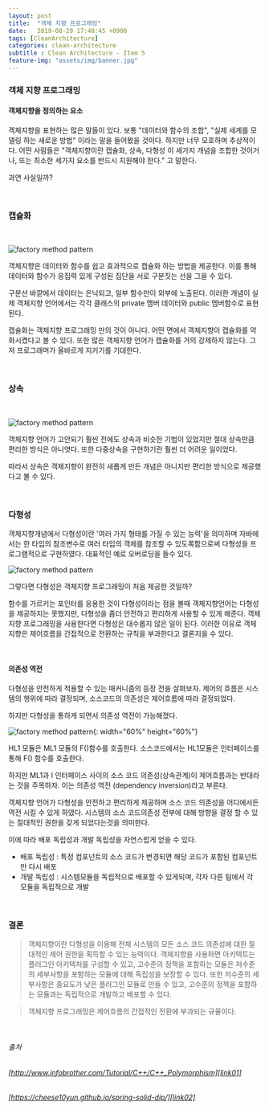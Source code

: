 ```yaml
---
layout: post
title:  "객체 지향 프로그래밍"
date:   2019-08-29 17:48:45 +0900
tags: [CleanArchitecture]
categories: clean-architecture
subtitle : Clean Architecture - Item 5
feature-img: "assets/img/banner.jpg"
---
```


### 객체 지향 프로그래밍
#### 객체지향을 정의하는 요소
겍체지향을 표현하는 많은 말들이 있다. 보통 "데이터와 함수의 조합", "실제 세계를 모델링 하는 새로운 방법" 이라는 말을 들어봤을 것이다. 하지만 너무 모호하며 추상적이다.
어떤 사람들은 "객체지향이란 캡슐화, 상속, 다형성 이 세가지 개념을 조합한 것이거나, 또는 최소한 세가지 요소를 반드시 지원해야 한다." 고 말한다.

과연 사실일까?

<br>

<!-- more -->

### 캡슐화

<br>

![factory method pattern](/assets/images/post/191012/(3).png) 

객체지향은 데이터와 함수를 쉽고 효과적으로 캡슐화 하는 방법을 제공한다. 
이를 통해 데이터와 함수가 응집력 있게 구성된 집단을 서로 구분짓는 선을 그을 수 있다. 

구분선 바깥에서 데이터는 은닉되고, 일부 함수만이 외부에 노출된다. 
이러한 개념이 실제 객체지향 언어에서는 각각 클래스의 private 멤버 데이터와 public 멤버함수로 표현된다. 

캡슐화는 객체지향 프로그래밍 만의 것이 아니다. 어떤 면에서 객체지향이 캡슐화를 약화시켰다고 볼 수 있다.
또한 많은 객체지향 언어가 캡슐화를 거의 강제하지 않는다. 그저 프로그래머가 올바르게 지키기를 기대한다. 

<br>

### 상속

<br>

![factory method pattern](/assets/images/post/191012/(4).png) 

객체지향 언어가 고안되기 훨씬 전에도 상속과 비슷한 기법이 있었지만 절대 상속만큼 편리한 방식은 아니엿다. 또한 다중상속을 구현하기란 훨씬 더 어려운 일이었다. 

따라서 상속은 객체지향이 완전히 새롭게 만든 개념은 아니지만 편리한 방식으로 제공했다고 볼 수 있다.

<br>

### 다형성

객체지향개념에서 다형성이란 '여러 가지 형태를 가질 수 있는 능력'을 의미하며 자바에서는 한 타입의 참조변수로 여러 타입의 객체를 참조할 수 있도록함으로써 다형성을 프로그램적으로 구현하였다.
대표적인 예로 오버로딩을 들수 있다.

![factory method pattern](/assets/images/post/191012/(5).png) 

그렇다면 다형성은 객체지향 프로그래밍이 처음 제공한 것일까?

함수를 가르키는 포인터를 응용한 것이 다형성이라는 점을 볼때 객체지향언어는 다형성을 제공하지는 못했지만, 다형성을 좀더 안전하고 편리하게 사용할 수 있게 해준다.
객체지향 프로그래밍을 사용한다면 다형성은 대수롭지 않은 일이 된다. 
이러한 이유로 객체지향은 제어흐름을 간접적으로 전환하는 규칙을 부과한다고 결론지을 수 있다.

<br>


#### 의존성 역전

다형성을 안전하게 적용할 수 있는 매커니즘의 등장 전을 살펴보자.
제어의 흐름은 시스템의 행위에 따라 결정되며, 소스코드의 의존성은 제어흐름에 따라 결정되었다.

하지만 다형성을 통하게 되면서 의존성 역전이 가능해졌다.

![factory method pattern](/assets/images/post/191012/(26).png){: width="60%" height="60%"}

HL1 모듈은 ML1 모듈의 F()함수를 호출한다. 소스코드에서는 HL1모듈은 인터페이스를 통해 F() 함수를 호출한다.

하지만 ML1과 I 인터페이스 사이의 소스 코드 의존성(상속관계)이 제어흐름과는 반대라는 것을 주목하자. 이는 의존성 역전 (dependency inversion)라고 부른다.

객체지향 언어가 다형성을 안전하고 편리하게 제공하며 소스 코드 의존성을 어디에서든 역전 시킬 수 있게 하였다. 
시스템의 소스 코드의존성 전부에 대해 방향을 결정 할 수 있는 절대적인 권한을 갖게 되었다는것을 의미한다.

이에 따라 배포 독립성과 개발 독립성을 자연스럽게 얻을 수 있다.

- 배포 독립성 : 특정 컴포넌트의 소스 코드가 변경되면 해당 코드가 포함된 컴포넌트만 다시 배포 
- 개발 독립성 : 시스템모듈을 독립적으로 배포할 수 있게되며, 각자 다른 팀에서 각 모듈을 독립적으로 개발

<br>

### 결론

>객체지향이란 다형성을 이용해 전체 시스템의 모든 소스 코드 의존성에 대한 절대적인 제어 권한을 획득할 수 있는 능력이다. 
객체지향을 사용하면 아키텍트는 플러그인 아키텍처를 구성할 수 있고,
고수준의 정책을 포함하는 모듈은 저수준의 세부사항을 포함하는 모듈에 대해 독립성을 보장할 수 있다. 
또한 저수준의 세부사항은 중요도가 낮은 플러그인 모듈로 만들 수 있고, 고수준의 정책을 포함하는 모듈과는 독립적으로 개발하고 배포할 수 있다.

> 객체지향 프로그래밍은 제어흐름의 간접적인 전환에 부과되는 규율이다.

<br>

###### 출처 <br/>

###### [http://www.infobrother.com/Tutorial/C++/C++_Polymorphism][link01] <br/>
[link01]: http://www.infobrother.com/Tutorial/C++/C++_Polymorphism

###### [https://cheese10yun.github.io/spring-solid-dip/][link02] <br/>
[link02]: https://cheese10yun.github.io/spring-solid-dip/

